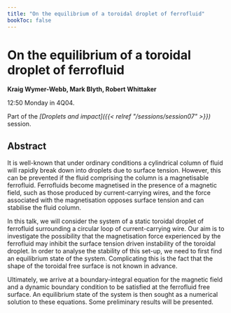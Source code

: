 ```yaml
---
title: "On the equilibrium of a toroidal droplet of ferrofluid"
bookToc: false
---
```


# On the equilibrium of a toroidal droplet of ferrofluid

**Kraig Wymer-Webb, Mark Blyth, Robert Whittaker**

12:50 Monday in 4Q04.

Part of the *[Droplets and impact]({{< relref "/sessions/session07" >}})* session.

## Abstract

It is well-known that under ordinary conditions a cylindrical column of fluid will rapidly break down into droplets due to surface tension. However, this can be prevented if the fluid comprising the column is a magnetisable ferrofluid. Ferrofluids become magnetised in the presence of a magnetic field, such as those produced by current-carrying wires, and the force associated with the magnetisation opposes surface tension and can stabilise the fluid column. 

In this talk, we will consider the system of a static toroidal droplet of ferrofluid surrounding a circular loop of current-carrying wire. Our aim is to investigate the possibility that the magnetisation force experienced by the ferrofluid may inhibit the surface tension driven instability of the toroidal droplet. In order to analyse the stability of this set-up, we need to first find an equilibrium state of the system. Complicating this is the fact that the shape of the toroidal free surface is not known in advance. 

Ultimately, we arrive at a boundary-integral equation for the magnetic field and a dynamic boundary condition to be satisfied at the ferrofluid free surface. An equilibrium state of the system is then sought as a numerical solution to these equations. Some preliminary results will be presented. 


